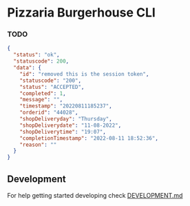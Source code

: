 # Pizzaria Burgerhouse CLI

### TODO

```json
{
  "status": "ok",
  "statuscode": 200,
  "data": {
    "id": "removed this is the session token",
    "statuscode": "200",
    "status": "ACCEPTED",
    "completed": 1,
    "message": "",
    "timestamp": "20220811185237",
    "orderid": "44028",
    "shopDeliveryday": "Thursday",
    "shopDeliverydate": "11-08-2022",
    "shopDeliverytime": "19:07",
    "completionTimestamp": "2022-08-11 18:52:36",
    "reason": ""
  }
}
```

## Development

For help getting started developing check [DEVELOPMENT.md](DEVELOPMENT.md)
